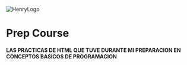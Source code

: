 ![HenryLogo](https://d31uz8lwfmyn8g.cloudfront.net/Assets/logo-henry-white-lg.png)

# Prep Course

#### LAS PRACTICAS DE HTML QUE TUVE DURANTE MI PREPARACION EN CONCEPTOS BASICOS DE PROGRAMACION

